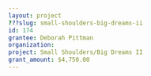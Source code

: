```yaml
---
layout: project 
???slug: small-shoulders-big-dreams-ii
id: 174
grantee: Deborah Pittman
organization: 
project: Small Shoulders/Big Dreams II 
grant_amount: $4,750.00 
---
```

